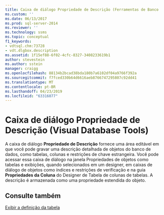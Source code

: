 ```yaml
---
title: Caixa de diálogo Propriedade de Descrição (Ferramentas de Banco de Dados Visual) | Microsoft Docs
ms.custom: ''
ms.date: 06/13/2017
ms.prod: sql-server-2014
ms.reviewer: ''
ms.technology: ssms
ms.topic: conceptual
f1_keywords:
- vdtsql.chm:73728
- vdt.dlgbox.description
ms.assetid: 1f15ef88-6f02-4cfc-8327-3408233619b1
author: stevestein
ms.author: sstein
manager: craigg
ms.openlocfilehash: 88134b2bcad38bda180b7a6102df04a9766f392a
ms.sourcegitcommit: f7fced330b64d6616aeb8766747295807c92dd41
ms.translationtype: MT
ms.contentlocale: pt-BR
ms.lasthandoff: 04/23/2019
ms.locfileid: "63316077"
---
```

# <a name="description-property-dialog-box-visual-database-tools"></a>Caixa de diálogo Propriedade de Descrição (Visual Database Tools)
  A caixa de diálogo **Propriedade de Descrição** fornece uma área editável em que você pode gravar uma descrição detalhada de objetos do banco de dados, como tabelas, colunas e restrições de chave estrangeira. Você pode acessar essa caixa de diálogo na janela Propriedades de objetos como tabelas e exibições, quando selecionados em um designer, em caixas de diálogo de objetos como índices e restrições de verificação e na guia **Propriedades da Coluna** do Designer de Tabela de colunas de tabelas. A descrição é armazenada como uma propriedade estendida do objeto.  
  
## <a name="see-also"></a>Consulte também  
 [Exibir a definição da tabela](../../relational-databases/tables/view-the-table-definition.md)  
  
  
